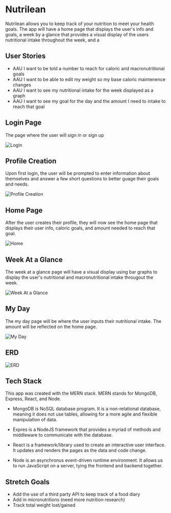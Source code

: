 # Nutrilean
Nutrilean allows you to keep track of your nutrition to meet your health goals. The app will have a home page that displays the user's info and goals, a week by a glance that provides a visual display of the users nutritional intake throughout the week, and a 

## User Stories
- AAU I want to be told a number to reach for caloric and macronutritional goals
- AAU I want to be able to edit my weight so my base caloric maintenence changes
- AAU I want to see my nutritional intake for the week displayed as a graph
- AAU I want to see my goal for the day and the amount I need to intake to reach that goal

## Login Page
The page where the user will sign in or sign up

![Login](Wireframes/sign-in.png)


## Profile Creation
Upon first login, the user will be prompted to enter information about themselves and answer a few short questions to better guage their goals and needs. 

![Profile Creation](Wireframes/profile-create.png)


## Home Page
After the user creates their profile, they will now see the home page that displays their user info, caloric goals, and amount needed to reach that goal.

![Home](Wireframes/home-page.png)


## Week At a Glance
The week at a glance page will have a visual display using bar graphs to display the user's nutritional and macronutritional intake througout the week.

![Week At a Glance](Wireframes/week.png)


## My Day
The my day page will be where the user inputs their nutritional intake. The amount will be reflected on the home page. 

![My Day](Wireframes/my-day.png)


## ERD

![ERD](ERD/nutrition-erd.png)


## Tech Stack
This app was created with the MERN stack. MERN stands for MongoDB, Express, React, and Node. 

- MongoDB is NoSQL database program. It is a non-relational database, meaning it does not use tables, allowing for a more agile and flexible manipulation of data. 

- Expres is a NodeJS framework that provides a myriad of methods and middleware to communicate with the database. 

- React is a framework/library used to create an interactive user interface. It updates and renders the pages as the data and code change. 

- Node is an asynchronus event-driven runtime environment. It allows us to run JavaScript on a server, tying the frontend and backend together. 

## Stretch Goals
- Add the use of a third party API to keep track of a food diary
- Add in micronutritions (need more nutrition research)
- Track total weight lost/gained
